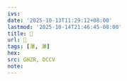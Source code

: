 ```yaml
---
ivs:
date: '2025-10-13T11:29:12+08:00'
lastmod: '2025-10-14T21:46:45-08:00'
title: 󰠡
url: 󰠡
tags: [瀑, 瀑]
hex: 
src: GHZR, DCCV
note:
---
```

